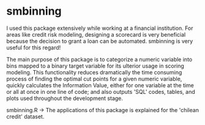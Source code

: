 # smbinning

I used this package extensively while working at a financial institution. For areas like credit risk modeling, designing a scorecard is very beneficial because the decision to grant a loan can be automated. smbinning is very useful for this regard!

The main purpose of this package is to categorize a numeric variable into bins mapped to a binary target variable for its 
ulterior usage in scoring modeling. This functionality reduces dramatically the time consuming process of finding the optimal
cut points for a given numeric variable, quickly calculates the Information Value, either for one variable at the time or all 
at once in one line of code; and also outputs 'SQL' codes, tables, and plots used throughout the development stage.

smbinning.R -> The applications of this package is explained for the 'chilean credit' dataset.

